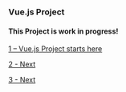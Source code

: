 ### Vue.js Project 

#### This Project is work in progress!

[1 – Vue.js Project starts here ](../../tree/5802a5809b190ad6278a3043d80973629379ac08/)

[2 - Next ](../../tree//)

[3 - Next ](../../tree//)
